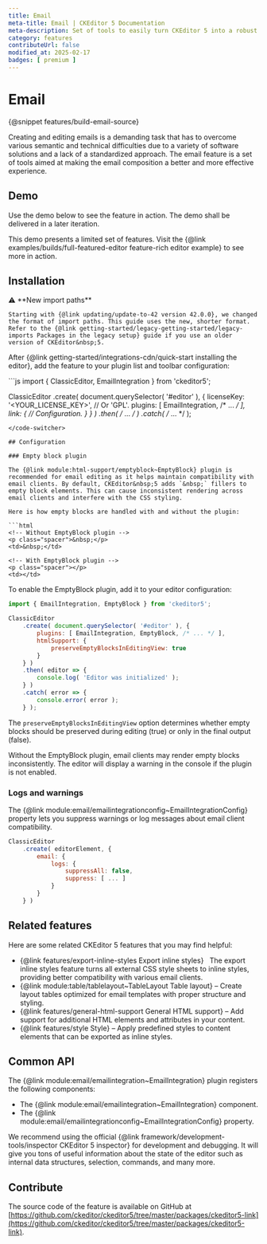 ```yaml
---
title: Email
meta-title: Email | CKEditor 5 Documentation
meta-description: Set of tools to easily turn CKEditor 5 into a robust email editor.
category: features
contributeUrl: false
modified_at: 2025-02-17
badges: [ premium ]
---
```


# Email

{@snippet features/build-email-source}

Creating and editing emails is a demanding task that has to overcome various semantic and technical difficulties due to a variety of software solutions and a lack of a standardized approach. The email feature is a set of tools aimed at making the email composition a better and more effective experience.

## Demo

Use the demo below to see the feature in action. The demo shall be delivered in a later iteration.

<info-box info>
	This demo presents a limited set of features. Visit the {@link examples/builds/full-featured-editor feature-rich editor example} to see more in action.
</info-box>

## Installation

<info-box info>
	⚠️ **New import paths**

	Starting with {@link updating/update-to-42 version 42.0.0}, we changed the format of import paths. This guide uses the new, shorter format. Refer to the {@link getting-started/legacy-getting-started/legacy-imports Packages in the legacy setup} guide if you use an older version of CKEditor&nbsp;5.
</info-box>

After {@link getting-started/integrations-cdn/quick-start installing the editor}, add the feature to your plugin list and toolbar configuration:

<code-switcher>
```js
import { ClassicEditor, EmailIntegration } from 'ckeditor5';

ClassicEditor
	.create( document.querySelector( '#editor' ), {
		licenseKey: '<YOUR_LICENSE_KEY>', // Or 'GPL'.
		plugins: [ EmailIntegration, /* ... */ ],
		link: {
			// Configuration.
		}
	} )
	.then( /* ... */ )
	.catch( /* ... */ );
```
</code-switcher>

## Configuration

### Empty block plugin

The {@link module:html-support/emptyblock~EmptyBlock} plugin is recommended for email editing as it helps maintain compatibility with email clients. By default, CKEditor&nbsp;5 adds `&nbsp;` fillers to empty block elements. This can cause inconsistent rendering across email clients and interfere with the CSS styling.

Here is how empty blocks are handled with and without the plugin:

```html
<!-- Without EmptyBlock plugin -->
<p class="spacer">&nbsp;</p>
<td>&nbsp;</td>

<!-- With EmptyBlock plugin -->
<p class="spacer"></p>
<td></td>
```

To enable the EmptyBlock plugin, add it to your editor configuration:

```js
import { EmailIntegration, EmptyBlock } from 'ckeditor5';

ClassicEditor
	.create( document.querySelector( '#editor' ), {
		plugins: [ EmailIntegration, EmptyBlock, /* ... */ ],
		htmlSupport: {
			preserveEmptyBlocksInEditingView: true
		}
	} )
	.then( editor => {
		console.log( 'Editor was initialized' );
	} )
	.catch( error => {
		console.error( error );
	} );
```

The `preserveEmptyBlocksInEditingView` option determines whether empty blocks should be preserved during editing (true) or only in the final output (false).

<info-box warning>
	Without the EmptyBlock plugin, email clients may render empty blocks inconsistently. The editor will display a warning in the console if the plugin is not enabled.
</info-box>

### Logs and warnings

The {@link module:email/emailintegrationconfig~EmailIntegrationConfig} property lets you suppress warnings or log messages about email client compatibility.

```js
ClassicEditor
	.create( editorElement, {
		email: {
			logs: {
				suppressAll: false,
				suppress: [ ... ]
			}
		}
	} )
```

## Related features

Here are some related CKEditor&nbsp;5 features that you may find helpful:

* {@link features/export-inline-styles Export inline styles} &nbsp; The export inline styles feature turns all external CSS style sheets to inline styles, providing better compatibility with various email clients.
* {@link module:table/tablelayout~TableLayout Table layout} &ndash; Create layout tables optimized for email templates with proper structure and styling.
* {@link features/general-html-support General HTML support} &ndash; Add support for additional HTML elements and attributes in your content.
* {@link features/style Style} &ndash; Apply predefined styles to content elements that can be exported as inline styles.

## Common API

The {@link module:email/emailintegration~EmailIntegration} plugin registers the following components:

* The {@link module:email/emailintegration~EmailIntegration} component.
* The {@link module:email/emailintegrationconfig~EmailIntegrationConfig} property.

<info-box>
	We recommend using the official {@link framework/development-tools/inspector CKEditor&nbsp;5 inspector} for development and debugging. It will give you tons of useful information about the state of the editor such as internal data structures, selection, commands, and many more.
</info-box>

## Contribute

The source code of the feature is available on GitHub at [https://github.com/ckeditor/ckeditor5/tree/master/packages/ckeditor5-link](https://github.com/ckeditor/ckeditor5/tree/master/packages/ckeditor5-link).
